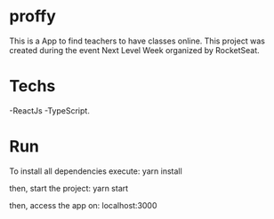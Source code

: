 # proffy
This is a App to find teachers to have classes online. 
This project was created during the event Next Level Week organized by RocketSeat.

# Techs
-ReactJs
-TypeScript.

# Run
To install all dependencies execute: 
yarn install

then, start the project:
yarn start

then, access the app on:
localhost:3000
